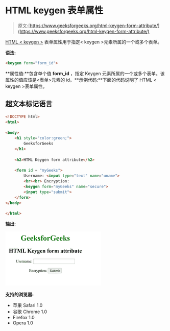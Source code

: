 # HTML keygen 表单属性

> 原文:[https://www.geeksforgeeks.org/html-keygen-form-attribute/](https://www.geeksforgeeks.org/html-keygen-form-attribute/)

[HTML < keygen >](https://www.geeksforgeeks.org/html-keygen-tag/) 表单属性用于指定< keygen >元素所属的一个或多个表单。

**语法:**

```html
<keygen form="form_id">
```

**属性值:**包含单个值 **form_id** ，指定 Keygen 元素所属的一个或多个表单。该属性的值应该是<表单>元素的 id。**示例代码:**下面的代码说明了 HTML < keygen >表单属性。

## 超文本标记语言

```html
<!DOCTYPE html>
<html>

<body>
    <h1 style="color:green;">
        GeeksforGeeks
    </h1>

    <h2>HTML Keygen form attribute</h2>

    <form id = "myGeeks">
        Username: <input type="text" name="uname">
        <br><br> Encryption:
        <keygen form="myGeeks" name="secure">
        <input type="submit">
    </form>
</body>

</html>
```

**输出:**

![](img/eba3791dafe2ed20548c0d8d83630a0a.png)

**支持的浏览器:**

*   苹果 Safari 1.0
*   谷歌 Chrome 1.0
*   Firefox 1.0
*   Opera 1.0
